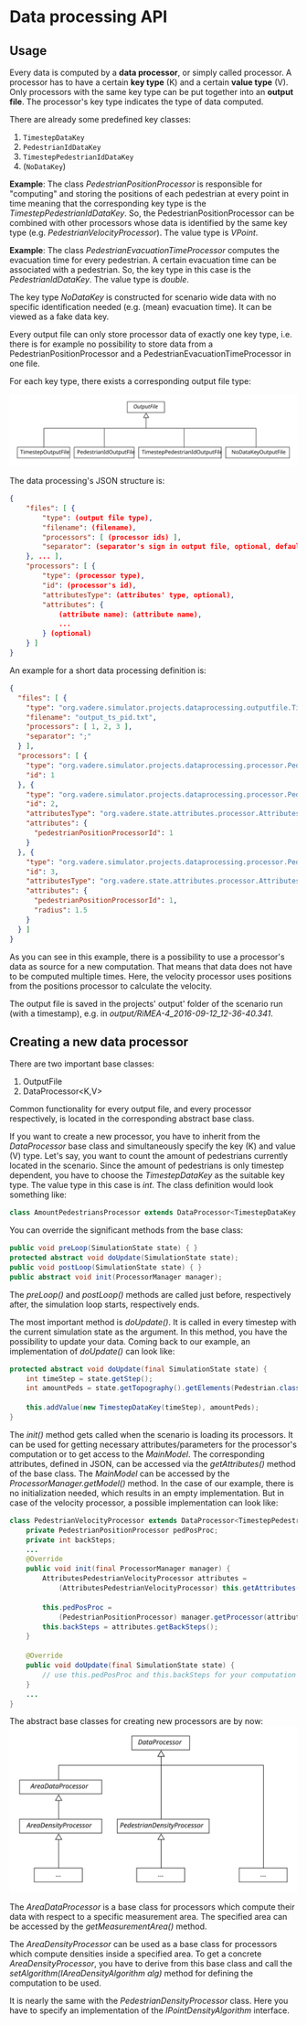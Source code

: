 # Data processing API

## Usage

Every data is computed by a __data processor__, or simply called processor. A processor has to have a certain __key type__ (K) and a certain __value type__ (V). Only processors with the same key type can be put together into an __output file__. The processor's key type indicates the type of data computed.

There are already some predefined key classes:

 1. `TimestepDataKey`
 2. `PedestrianIdDataKey`
 3. `TimestepPedestrianIdDataKey`
 4. (`NoDataKey`)

__Example__: The class _PedestrianPositionProcessor_ is responsible for "computing" and storing the positions of each pedestrian at every point in time meaning that the corresponding key type is the _TimestepPedestrianIdDataKey_. So, the PedestrianPositionProcessor can be combined with other processors whose data is identified by the same key type (e.g. _PedestrianVelocityProcessor_). The value type is _VPoint_.

__Example__: The class _PedestrianEvacuationTimeProcessor_ computes the evacuation time for every pedestrian. A certain evacuation time can be associated with a pedestrian. So, the key type in this case is the _PedestrianIdDataKey_. The value type is _double_.

The key type _NoDataKey_ is constructed for scenario wide data with no specific identification needed (e.g. (mean) evacuation time). It can be viewed as a fake data key.

Every output file can only store processor data of exactly one key type, i.e. there is for example no possibility to store data from a PedestrianPositionProcessor and a PedestrianEvacuationTimeProcessor in one file.

For each key type, there exists a corresponding output file type:

![Class structure of output files](outputfiles.svg)

The data processing's JSON structure is:
```json
{
    "files": [ {
        "type": (output file type),
        "filename": (filename),
        "processors": [ (processor ids) ],
        "separator": (separator's sign in output file, optional, default is space)
    }, ... ],
    "processors": [ {
        "type": (processor type),
        "id": (processor's id),
        "attributesType": (attributes' type, optional),
        "attributes": {
            (attribute name): (attribute name),
            ...
        } (optional)
    } ]
}
```

An example for a short data processing definition is:
```json
{
  "files": [ {
    "type": "org.vadere.simulator.projects.dataprocessing.outputfile.TimestepPedestrianIdOutputFile",
    "filename": "output_ts_pid.txt",
    "processors": [ 1, 2, 3 ],
    "separator": ";"
  } ],
  "processors": [ {
    "type": "org.vadere.simulator.projects.dataprocessing.processor.PedestrianPositionProcessor",
    "id": 1
  }, {
    "type": "org.vadere.simulator.projects.dataprocessing.processor.PedestrianVelocityProcessor",
    "id": 2,
    "attributesType": "org.vadere.state.attributes.processor.AttributesPedestrianVelocityProcessor",
    "attributes": {
      "pedestrianPositionProcessorId": 1
    }
  }, {
    "type": "org.vadere.simulator.projects.dataprocessing.processor.PedestrianDensityCountingProcessor",
    "id": 3,
    "attributesType": "org.vadere.state.attributes.processor.AttributesPedestrianDensityCountingProcessor",
    "attributes": {
      "pedestrianPositionProcessorId": 1,
      "radius": 1.5
    }
  } ]
}
```

As you can see in this example, there is a possibility to use a processor's data as source for a new computation. That means that data does not have to be computed multiple times. Here, the velocity processor uses positions from the positions processor to calculate the velocity.

The output file is saved in the projects' output' folder of the scenario run (with a timestamp), e.g. in _output/RiMEA-4_2016-09-12_12-36-40.341_.

## Creating a new data processor

There are two important base classes:

 1. OutputFile<K>
 2. DataProcessor<K,V>

Common functionality for every output file, and every processor respectively, is located in the corresponding abstract base class.

If you want to create a new processor, you have to inherit from the _DataProcessor_ base class and simultaneously specify the key (K) and value (V) type. Let's say, you want to count the amount of pedestrians currently located in the scenario. Since the amount of pedestrians is only timestep dependent, you have to choose the _TimestepDataKey_ as the suitable key type. The value type in this case is _int_. The class definition would look something like:

```java
class AmountPedestriansProcessor extends DataProcessor<TimestepDataKey, Integer> { ... }
```

You can override the significant methods from the base class:

```java
public void preLoop(SimulationState state) { }
protected abstract void doUpdate(SimulationState state);
public void postLoop(SimulationState state) { }
public abstract void init(ProcessorManager manager);
```

The _preLoop()_ and _postLoop()_ methods are called just before, respectively after, the simulation loop starts, respectively ends.

The most important method is _doUpdate()_. It is called in every timestep with the current simulation state as the argument. In this method, you have the possibility to update your data. Coming back to our example, an implementation of _doUpdate()_ can look like:

```java
protected abstract void doUpdate(final SimulationState state) {
    int timeStep = state.getStep();
    int amountPeds = state.getTopography().getElements(Pedestrian.class).size();

    this.addValue(new TimestepDataKey(timeStep), amountPeds);
}
```

The _init()_ method gets called when the scenario is loading its processors. It can be used for getting necessary attributes/parameters for the processor's computation or to get access to the _MainModel_. The corresponding attributes, defined in JSON, can be accessed via the _getAttributes()_ method of the base class. The _MainModel_ can be accessed by the _ProcessorManager.getModel()_ method. In the case of our example, there is no initialization needed, which results in an empty implementation. But in case of the velocity processor, a possible implementation can look like:

```java
class PedestrianVelocityProcessor extends DataProcessor<TimestepPedestrianIdDataKey, Double> {
    private PedestrianPositionProcessor pedPosProc;
    private int backSteps;
    ...
    @Override
    public void init(final ProcessorManager manager) {
        AttributesPedestrianVelocityProcessor attributes =
            (AttributesPedestrianVelocityProcessor) this.getAttributes();

        this.pedPosProc =
            (PedestrianPositionProcessor) manager.getProcessor(attributes.getPedestrianPositionProcessorId());
        this.backSteps = attributes.getBackSteps();
    }

    @Override
    public void doUpdate(final SimulationState state) {
        // use this.pedPosProc and this.backSteps for your computation
    }
    ...
}
```

The abstract base classes for creating new processors are by now:
![Abstract base classes for new processors](dataprocessors.svg)

The _AreaDataProcessor_ is a base class for processors which compute their data with respect to a specific measurement area. The specified area can be accessed by the _getMeasurementArea()_ method.

The _AreaDensityProcessor_ can be used as a base class for processors which compute densities inside a specified area. To get a concrete _AreaDensityProcessor_, you have to derive from this base class and call the _setAlgorithm(IAreaDensityAlgorithm alg)_ method for defining the computation to be used.

It is nearly the same with the _PedestrianDensityProcessor_ class. Here you have to specify an implementation of the _IPointDensityAlgorithm_ interface.
